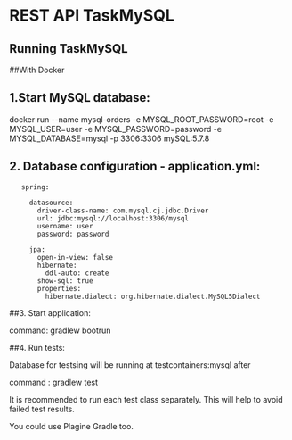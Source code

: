 # REST API TaskMySQL

## Running TaskMySQL

##With Docker

## 1.Start MySQL database:

 docker run --name mysql-orders -e MYSQL_ROOT_PASSWORD=root
  -e MYSQL_USER=user
  -e MYSQL_PASSWORD=password
  -e MYSQL_DATABASE=mysql
  -p 3306:3306
  mySQL:5.7.8

## 2. Database configuration -  application.yml:
       spring:

         datasource:
           driver-class-name: com.mysql.cj.jdbc.Driver
           url: jdbc:mysql://localhost:3306/mysql
           username: user
           password: password

         jpa:
           open-in-view: false
           hibernate:
             ddl-auto: create
           show-sql: true
           properties:
             hibernate.dialect: org.hibernate.dialect.MySQL5Dialect
##3. Start application:

 command: gradlew bootrun

##4. Run tests:


 Database for testsing will be running at testcontainers:mysql after

 command : gradlew test

 It is recommended to run each test class separately.
 This will help to avoid failed test results.


   You could use Plagine Gradle too.








